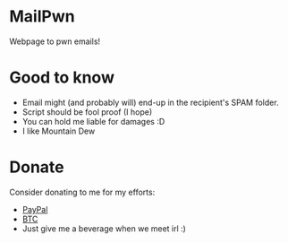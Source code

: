 # MailPwn
Webpage to pwn emails!

# Good to know
- Email might (and probably will) end-up in the recipient's SPAM folder.
- Script should be fool proof (I hope)
- You can hold me liable for damages :D
- I like Mountain Dew

# Donate
Consider donating to me for my efforts:
- [PayPal](https://www.paypal.me/finlaydag33k)
- [BTC](bitcoin:17f77AYHsQbdsB1Q6BbqPahJ8ZrjFLYH2j)
- Just give me a beverage when we meet irl :)